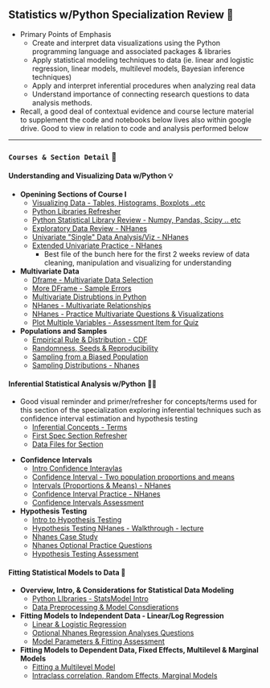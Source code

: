 ## **Statistics w/Python Specialization Review** :1234:
* Primary Points of Emphasis
    - Create and interpret data visualizations using the Python programming language and associated packages & libraries
    - Apply statistical modeling techniques to data (ie. linear and logistic regression, linear models, multilevel models, Bayesian inference techniques)
    - Apply and interpret inferential procedures when analyzing real data
    - Understand importance of connecting research questions to data analysis methods.
* Recall, a good deal of contextual evidence and course lecture material to supplement the code and notebooks below lives also within google drive. Good to view in relation to code and analysis performed below

---

### `Courses & Section Detail` 📁
#### **Understanding and Visualizing Data w/Python** 💡
* **Openining Sections of Course I**
    * [Visualizing Data - Tables, Histograms, Boxplots ..etc](/Coursera/Specializations/Stats/Understanding_VizData_Python/FirstSection/Tables_Histograms_and_Boxplots_in_Python.ipynb)
    * [Python Libraries Refresher](/Coursera/Specializations/Stats/Understanding_VizData_Python/FirstSection/python_libraries.md)
    * [Python Statistical Library Review - Numpy, Pandas, Scipy .. etc](/Coursera/Specializations/Stats/Understanding_VizData_Python/FirstSection/libraries_data_management.md)
    * [Exploratory Data Review - NHanes](/Coursera/Specializations/Stats/Understanding_VizData_Python/FirstSection/nhanes_data_basics.md)
    * [Univariate "Single" Data Analysis/Viz - NHanes](/Coursera/Specializations/Stats/Understanding_VizData_Python/FirstSection/nhanes_univariate_analyses.md)
    * [Extended Univariate Practice - NHanes](/Coursera/Specializations/Stats/Understanding_VizData_Python/FirstSection/nhanes_univariate_practice_extended.md)
        * Best file of the bunch here for the first 2 weeks review of data cleaning, manipulation and visualizing for understanding
* **Multivariate Data**
    * [Dframe - Multivariate Data Selection](/Coursera/Specializations/Stats/Understanding_VizData_Python/MultiVariate/Multivariate_Data_Selection.md)
    * [More DFrame - Sample Errors](/Coursera/Specializations/Stats/Understanding_VizData_Python/MultiVariate/FurtherPandas_Sel.md)
    * [Multivariate Distrubtions in Python](/Coursera/Specializations/Stats/Understanding_VizData_Python/MultiVariate/Multivariate_Distributions.md)
    * [NHanes - Multivariate Relationships](/Coursera/Specializations/Stats/Understanding_VizData_Python/MultiVariate/nhanes_multivariate_analyses.md)
    * [NHanes - Practice Multivariate Questions & Visualizations](/Coursera/Specializations/Stats/Understanding_VizData_Python/MultiVariate/nhanes_multivariate_practice.md)
    * [Plot Multiple Variables - Assessment Item for Quiz](/Coursera/Specializations/Stats/Understanding_VizData_Python/MultiVariate/Assessment/w3_assessment.md)
* **Populations and Samples**
    * [Empirical Rule & Distribution - CDF](/Coursera/Specializations/Stats/Understanding_VizData_Python/Sampling_Sims/Empirical_Distribution/Empirical_Distribution.md)
    * [Randomness, Seeds & Reproducibility](/Coursera/Specializations/Stats/Understanding_VizData_Python/Sampling_Sims/RAndomness_Reproducibility/Randomness_and_Reproducibility.md)
    * [Sampling from a Biased Population](/Coursera/Specializations/Stats/Understanding_VizData_Python/Sampling_Sims/Sampling_from_a_Biased_Population/Sampling_from_a_Biased_Population.md)
    * [Sampling Distributions - Nhanes](/Coursera/Specializations/Stats/Understanding_VizData_Python/Sampling_Sims/nhanes_sampling_distributions/nhanes_sampling_distributions.md)

#### **Inferential Statistical Analysis w/Python** 🧑‍⚖️
- Good visual reminder and primer/refresher for concepts/terms used for this section of the specialization exploring inferential techniques such as confidence interval estimation and hypothesis testing
    - [Inferential Concepts - Terms](/Coursera/Specializations/Stats/InferentialStatisticalAnalysis/StandardError_Mean.pdf)
    - [First Spec Section Refresher](/Coursera/Specializations/Stats/InferentialStatisticalAnalysis/course1review.ipynb)
    - [Data Files for Section](/Coursera/Specializations/Stats/InferentialStatisticalAnalysis/DataFiles/)
* **Confidence Intervals**
    - [Intro Confidence Interavlas](/Coursera/Specializations/Stats/InferentialStatisticalAnalysis/ConfidenceIntervals/intro_confidenceintervals.ipynb)
    - [Confidence Interval - Two population proportions and means](/Coursera/Specializations/Stats/InferentialStatisticalAnalysis/ConfidenceIntervals/Confidence_Intervals_Differences_Population_Parameters.ipynb)
    - [Intervals (Proportions & Means) - NHanes](/Coursera/Specializations/Stats/InferentialStatisticalAnalysis/ConfidenceIntervals/nhanes_confidence_intervals.ipynb)
    - [Confidence Interval Practice - NHanes](/Coursera/Specializations/Stats/InferentialStatisticalAnalysis/ConfidenceIntervals/nhanes_confidence_intervals_practice.ipynb)
    - [Confidence Intervals Assessment](/Coursera/Specializations/Stats/InferentialStatisticalAnalysis/ConfidenceIntervals/week2_assessment.ipynb)
* **Hypothesis Testing**
    - [Intro to Hypothesis Testing](/Coursera/Specializations/Stats/InferentialStatisticalAnalysis/HypothesisTesting/Introduction%20to%20Hypothesis%20Testing%20in%20Python.ipynb)
    - [Hypothesis Testing NHanes - Walkthrough - lecture](/Coursera/Specializations/Stats/InferentialStatisticalAnalysis/HypothesisTesting/NHANES%20Hypothesis%20Testing%20Walkthrough.ipynb)
    - [Nhanes Case Study](/Coursera/Specializations/Stats/InferentialStatisticalAnalysis/HypothesisTesting/nhanes_hypothesis_testing.ipynb)
    - [Nhanes Optional Practice Questions](/Coursera/Specializations/Stats/InferentialStatisticalAnalysis/HypothesisTesting/nhanes_hypothesis_test_practice.ipynb)
    - [Hypothesis Testing Assessment](/Coursera/Specializations/Stats/InferentialStatisticalAnalysis/HypothesisTesting/Hypothesis_Assesment.ipynb)

#### **Fitting Statistical Models to Data** :abacus:
* **Overview, Intro, & Considerations for Statistical Data Modeling**
    - [Python LIbraries - StatsModel Intro](/Coursera/Specializations/Stats/Fitting_Stats_Models_toData/Overview_Considerations/notebooks/python_libraries.ipynb)
    - [Data Preprocessing & Model Consdierations](/Coursera/Specializations/Stats/Fitting_Stats_Models_toData/Overview_Considerations/notebooks/Modeling_CorrelationMatrices.ipynb)
* **Fitting Models to Independent Data - Linear/Log Regression**
    - [Linear & Logistic Regression](/Coursera/Specializations/Stats/Fitting_Stats_Models_toData/FittingModels_Linear_LogReg/Linear_Log%20Regression.ipynb)
    - [Optional Nhanes Regression Analyses Questions](/Coursera/Specializations/Stats/Fitting_Stats_Models_toData/FittingModels_Linear_LogReg/week2_nhanes_practice.ipynb)
    - [Model Parameters & Fitting Assessment](/Coursera/Specializations/Stats/Fitting_Stats_Models_toData/FittingModels_Linear_LogReg/w2_assessment.md)
* **Fitting Models to Dependent Data, Fixed Effects, Multilevel & Marginal Models**
    - [Fitting a Multilevel Model](/Coursera/Specializations/Stats/Fitting_Stats_Models_toData/DependentData_OtherModels/Autism_Multilevel_Marginal_Models.ipynb)
    - [Intraclass correlation, Random Effects, Marginal Models](/Coursera/Specializations/Stats/Fitting_Stats_Models_toData/DependentData_OtherModels/week3_nhanes.ipynb)



